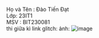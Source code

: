 Họ và Tên : Đào Tiến Đạt  
Lớp: 23IT1  
MSV : BIT230081  
thi giữa kì 
 link glitch: 
 ảnh:
 ![image](https://github.com/user-attachments/assets/b4036f3d-db4a-430d-b09f-edd8cff14ea7)
